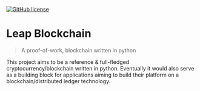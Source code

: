 [![GitHub license](https://img.shields.io/github/license/Nijinsha/leap.svg)](https://github.com/Nijinsha/leap/blob/master/LICENSE)
# Leap Blockchain
> A proof-of-work, blockchain written in python

This project aims to be a reference & full-fledged cryptocurrency/blockchain written in python. Eventually it would also serve as a building block for applications aiming to build their
platform on a blockchain/distributed ledger technology.